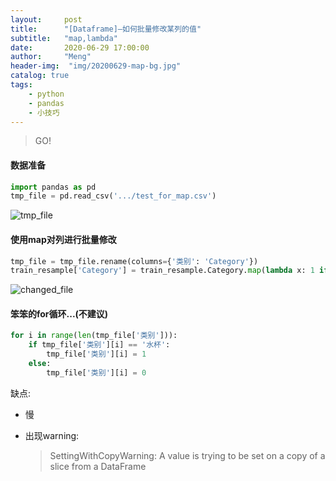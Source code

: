```yaml
---
layout:     post
title:      "[Dataframe]—如何批量修改某列的值"
subtitle:   "map,lambda"
date:       2020-06-29 17:00:00
author:     "Meng"
header-img:  "img/20200629-map-bg.jpg"
catalog: true
tags:
    - python
    - pandas
    - 小技巧
---
```


> GO!

#### 数据准备

```python
import pandas as pd 
tmp_file = pd.read_csv('.../test_for_map.csv')
```

![tmp_file](https://tva1.sinaimg.cn/large/007S8ZIlly1gg9a5zzcz1j306o0b80t3.jpg)

#### 使用map对列进行批量修改

```python
tmp_file = tmp_file.rename(columns={'类别': 'Category'})
train_resample['Category'] = train_resample.Category.map(lambda x: 1 if x =='水杯' else 0)
```

![changed_file](https://tva1.sinaimg.cn/large/007S8ZIlly1gg9bi15czxj307c09wgls.jpg)


#### 笨笨的for循环...(不建议)

```python
for i in range(len(tmp_file['类别'])):   
    if tmp_file['类别'][i] == '水杯':
        tmp_file['类别'][i] = 1
    else:
        tmp_file['类别'][i] = 0
```

缺点:

- 慢

- 出现warning:

  >SettingWithCopyWarning: 
  >A value is trying to be set on a copy of a slice from a DataFrame


